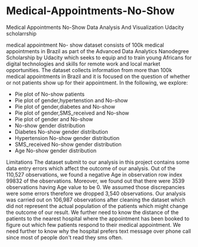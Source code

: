 # Medical-Appointments-No-Show

Medical Appointments No-Show Data Analysis And Visualization Udacity scholarrship

medical appointment No- show dataset consists of 100k medical appointments in Brazil as part of the Advanced Data Analytics Nanodegree Scholarship by Udacity which seeks to equip and to train young Africans for digital technologies and skills for remote work and local market opportunities. The dataset collects information from more than 100k medical appointments in Brazil and it is focused on the question of whether or not patients show up for their appointment. In the following, we explore:<br>
- Pie plot of No-show patients
- Pie plot of gender,hypertenstion and No-show
- Pie plot of gender,diabetes and No-show
- Pie plot of gender,SMS_received and No-show
- Pie plot of gender and No-show
- No-show gender distribution
- Diabetes No-show gender distribution
- Hypertension No-show gender distribution
- SMS_received No-show gender distribution
- Age No-show gender distribution

Limitations
The dataset submit to our analysis in this project contains some data entry errors which affect the outcome of our analysis. Out of the 110,527 observations, we found a negative Age in observation row index 99832 of the observations. Moreover, we found out that there were 3539 observations having Age value to be 0. We assumed those discrepancies were some errors therefore we dropped 3,540 observations. Our analysis was carried out on 106,987 observations after cleaning the dataset which did not represent the actual population of the patients which might change the outcome of our result. We further need to know the distance of the patients to the nearest hospital where the appointment has been booked to figure out which few patients respond to their medical appointment. We need further to know why the hospital prefers text message over phone call since most of people don't read they sms often.
